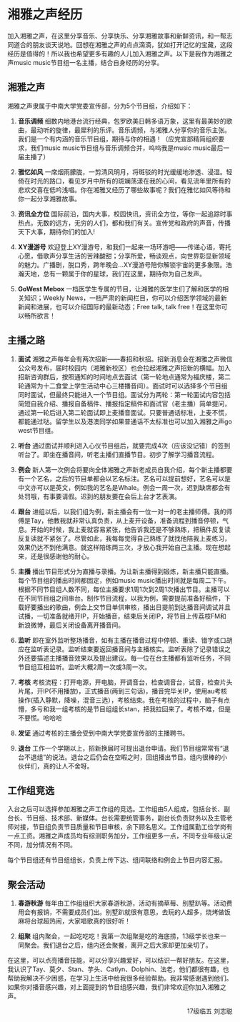 # 湘雅之声经历

加入湘雅之声，在这里分享音乐、分享快乐、分享湘雅故事和新鲜资讯，和一帮志同道合的朋友谈天说地。回想在湘雅之声的点点滴滴，犹如打开记忆的宝藏，这段经历是值得的！所以我也希望更多有趣的人儿加入湘雅之声。以下是我作为湘雅之声music music节目组一名主播，结合自身经历的分享。

## 湘雅之声

湘雅之声隶属于中南大学党委宣传部，分为5个节目组，介绍如下：

1. **音乐调频** 细数内地港台流行经典，包罗欧美日韩多语万象，这里有最美妙的歌曲，最动听的旋律，最犀利的乐评。音乐调频，与湘雅人分享你的音乐主张。我们是一个有内涵的音乐节目组，期待与你的相遇！（应党宣部精简组织要求，我们music music节目组与音乐调频合并，呜呜我是music music最后一届主播了）

2. **雅忆如风** 一席烟雨朦胧，一剪清风明月，将斑驳的时光缓缓地渗透、浸湿。轻倚在时光的路口，看见岁月中所有的斑斓荡漾在我的心间，看见流年里所有的悲欢交喜在低吟浅唱。你在湘雅又经历了哪些故事呢？我们在雅忆如风等待和你一起分享湘雅故事。

3. **资讯全方位** 国际前沿，国内大事，校园快讯，资讯全方位，等你一起追踪时事热点。无数的远方，无穷的人们，都和我们有关。宣传党和政府的声音，传播天下大事，期待你们的加入!

4. **XY漫游号** 欢迎登上XY漫游号，和我们一起来一场环游吧——传递心语，寄托心愿，借歌声分享生活的苦辣酸甜；分享所爱，畅谈观点，向世界彰显新领域的魅力。广播剧，脱口秀，跨年晚会…XY漫游号陪你解锁宇宙的更多象限。浩瀚天地，总有一颗属于你的星球，我们在这里，期待你为自己发声。

5. **GoWest Mebox** 一档医学生专属的节目，让湘雅的医学生们了解和医学的相关知识；Weekly News，一档严肃的新闻栏目，你可以介绍医学领域的最新新闻和进展，也可以介绍国际的最新动态；Free talk, talk free！在这里你可以畅所欲言！

## 主播之路

1. **面试** 湘雅之声每年会有两次招新——春招和秋招。招新消息会在湘雅之声微信公众号发布，届时校园内（湘雅新校区）也会拉起湘雅之声招新的横幅。加入招新咨询群后，按照通知的时间地点去面试（第一轮地点通常为福庆楼，第二轮通常为十二食堂上学生活动中心三楼播音间）。面试时可以选择多个节目组同时面试，但最终只能进入一个节目组。面试分为两轮：第一轮面试内容包括简短自我介绍、播报自备稿件、播报指定稿件和面试官（老主播）简单提问，通过第一轮后进入第二轮面试即上麦播音面试。只要普通话标准，上麦不慌，都能通过哒。留学生以及港澳同学如果普通话不太标准也可以加入湘雅之声go west节目组。

2. **听台** 通过面试并顺利进入心仪节目组后，就要完成4次（应该没记错）的签到听台了。即坐在播音间，听老主播们直播节目。初步了解学习播音流程。

3. **例会** 新人第一次例会将要向全体湘雅之声新老成员自我介绍，每个新主播都要有一个艺名，之后的节目单都会以艺名标注。艺名可以提前想好，艺名可以是中文亦可以是英文，例如我的艺名是Whale。例会一周一次，迟到缺席都会有处罚哦，有事要请假。迟到的朋友要在会后上台才艺表演。

4. **跟台** 进组以后，以我们组为例，新主播会有一位一对一的老主播师傅。我的师傅是Tay，他教我就非常认真负责，从上麦开设备，准备流程到播音停顿，气息。开始的时候，我上麦就容易紧张，他告诉我还是不够熟练，把稿件反复读反复读就不紧张了。尽管如此，我每每觉得自己熟练了就找他陪我上麦练习，效果仍达不到他满意。就这样陪练两三次，才放心我开始自己主播。现在想起来，还是很感谢他的耐心。

5. **主播** 播出节目形式分为直播与录播。为让新主播得到锻炼，新主播只能直播。每个节目组的播出时间都固定，例如music music播出时间就是每周二下午。根据不同节目组人数不同，每位主播要求1周1次到2周1次播出节目。主播可以在不同节目组之间串台。制作节目流程，以我为例，需要提前准备好稿件，下载好要播出的歌曲，例会上交节目单供审核，播出日提前到达播音间调试并且试播，一切准备就绪开IP，开始播音，结束后关闭IP，将节目上传荔枝FM和新浪微博，最后关闭设备离开播音间。

6. **监听** 即在室外监听整场播音，如有主播在播音过程中停顿、重读、错字或口胡应在监听表记录。监听结束要返回播音间与主播核实。监听表除了记录错误之外还要描述主播播音效果以及提出建议。每一位在台主播都有监听任务，不同节目组互相监听。监听大概2周一次或3周一次。

7. **考核** 考核流程：打开电源，开电脑，开调音台，检查调音台，试音，检查片头片尾，开IP(不用播放)，正式播音(两到三句话)，播音完毕关IP，使用au考核操作(插入静默，降噪，混音三选），考核结束。我在考核的过程中，脑子有点懵，多亏和我一组考核的是节目组组长stan，把我拉回来了。考核不难，但是不要慌。哈哈哈

8. **发证** 通过考核的主播会受到中南大学党委宣传部的主播聘书。

9. **退台** 工作一个学期以上，招新换届时可提出退台申请。我们节目组常常有“退台不退组”的说法。退台之后仍会在空暇之时，回组播出节目。组内很棒的小伙伴们，真的让人不舍呀。

## 工作组竞选

入台之后可以选择参加湘雅之声工作组的竞选。工作组由5人组成，包括台长、副台长、节目组、技术部、新媒体。台长需要统管事务，副台长负责财务以及主管老师对接，节目组负责节目质量和节目审核，余下顾名思义。工作组属勤工俭学岗有一点工资。湘雅之声成员均有综测职务加分，工作组更多一点，不同专业年级认定不同，加分情况有不同。

每个节目组还有节目组组长，负责上传下达、组间联络和例会上节目内容汇报。

## 聚会活动

1. **春游秋游** 每年由工作组组织大家春游秋游，活动有摘草莓、别墅趴等。活动费用会有报销，不需要成员们出。别墅趴就很有意思，去玩的人超多，烧烤做饭麻将台球超热闹，大家唱歌真的很好听！

2. **组聚** 组内聚会，一起吃吃吃！我第一次组聚是吃的海底捞，13级学长也来一同聚会。我们退台之后，组内还会聚餐，离开之后大家却更加亲切了。

在这里，可以点亮播音技能，可以分享兴趣爱好，可以结识一帮好朋友。在这里，我认识了Tay、莫夕、Stan、芋头、Catlyn、Dolphin、法老，他们都很有趣，也帮助我解决不少困惑，在学习上生活中给我很多经验帮助。我非常感谢遇到他们。如果你对播音感兴趣，对上面提到的节目组感兴趣，我们非常欢迎你加入湘雅之声。

<p align="right">17级临五 刘志聪</p>